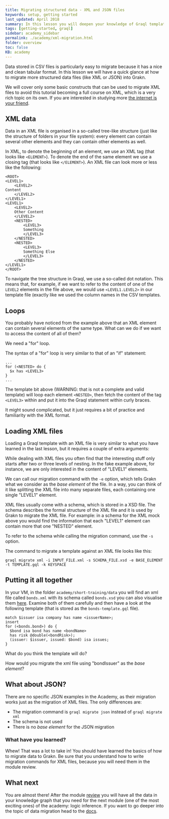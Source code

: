 ```yaml
---
title: Migrating structured data - XML and JSON files
keywords: setup, getting started
last_updated: April 2018
summary: In this lesson you will deepen your knowledge of Graql templating and learn about loading non-tabular data files, like XML and JSON files.
tags: [getting-started, graql]
sidebar: academy_sidebar
permalink: ./academy/xml-migration.html
folder: overview
toc: false
KB: academy
---
```


Data stored in CSV files is particularly easy to migrate because it has a nice and clean tabular format. In this lesson we will have a quick glance at how to migrate more structured data files (like XML or JSON) into Grakn.

We will cover only some basic constructs that can be used to migrate XML files to avoid this tutorial becoming a full course on XML, which is a very rich topic on its own. If you are interested in studying more [the internet is your friend](https://www.w3schools.com/xml/xml_whatis.asp).

## XML data
Data in an XML file is organised in a so-called tree-like structure (just like the structure of folders in your file system): every element can contain several other elements and they can contain other elements as well.

In XML, to denote the beginning of an element, we use an XML tag (that looks like `<ELEMENT>`). To denote the end of the same element we use a closing tag (that looks like `</ELEMENT>`). An XML file can look more or less like the following:

```
<ROOT>
<LEVEL1>
    <LEVEL2>
Content
    </LEVEL2>
</LEVEL1>
<LEVEL1>
    <LEVEL2>
    Other Content
    </LEVEL2>
    <NESTED>
        <LEVEL3>
        Something
        </LEVEL3>
    </NESTED>
    <NESTED>
        <LEVEL3>
        Something Else
        </LEVEL3>
    </NESTED>
</LEVEL1>
</ROOT>
```

To navigate the tree structure in Graql, we use a so-called dot notation. This means that, for example, if we want to refer to the content of one of the `LEVEL2` elements in the file above, we would use `<LEVEL1.LEVEL2>` in our template file (exactly like we used the column names in the CSV templates.

## Loops
You probably have noticed from the example above that an XML element can contain several elements of the same type. What can we do if we want to access the content of all of them?

We need a "for" loop.

The syntax of a "for" loop is very similar to that of an "if" statement:

```graql-skip-test
...
for (<NESTED> do {
  $x has <LEVEL3>
}
...
```

The template bit above (WARNING: that is not a complete and valid template) will loop each element `<NESTED>`, then fetch the content of the tag `<LEVEL3>` within and put it into the Graql statement within curly braces.

It might sound complicated, but it just requires a bit of practice and familiarity with the XML format.

## Loading XML files
Loading a Graql template with an XML file is very similar to what you have learned in the last lesson, but it requires a couple of extra arguments:

While dealing with XML files you often find that the interesting stuff only starts after two or three levels of nesting. In the fake example above, for instance, we are only interested in the content of "LEVEL1" elements.

We can call our migration command with the `-e` option, which tells Grakn what we consider as the *base element* of the file. In a way, you can think of it like splitting the XML file into many separate files, each containing one single "LEVEL1" element.

XML files usually come with a schema, which is stored in a XSD file. The schema describes the formal structure of the XML file and it is used by Grakn to migrate the XML file. For example: in a schema for the XML mock above you would find the information that each "LEVEL1" element can contain more that one "NESTED" element.

To refer to the schema while calling the migration command, use the `-s` option.

The command to migrate a template against an XML file looks like this:

```
graql migrate xml -i INPUT_FILE.xml -s SCHEMA_FILE.xsd -e BASE_ELEMENT -t TEMPLATE.gql -k KEYSPACE
```

## Putting it all together
In your VM, in the folder `academy/short-training/data` you will find an xml file called `bonds.xml` with its schema called `bonds.xsd` you can also visualise them [here](https://github.com/graknlabs/academy/tree/master/short-training/data). Examine both of them carefully and then have a look at the following template (that is stored as the `bonds-template.gql` file).

```graql-template
match $issuer isa company has name <issuerName>;
insert
for (<bonds.bond>) do {
  $bond isa bond has name <bondName>
  has risk @double(<bondRisk>);
  (issuer: $issuer, issued: $bond) isa issues;
}
```

What do you think the template will do?

How would you migrate the xml file using "bondIssuer" as the _base element_?


## What about JSON?

There are no specific JSON examples in the Academy, as their migration works just as the migration of XML files. The only differences are:

  * The migration command is `graql migrate json` instead of `graql migrate xml`
  * The schema is not used
  * There is no _base element_ for the JSON migration

### What have you learned?
Whew! That was a lot to take in! You should have learned the basics of how to migrate data to Grakn. Be sure that you understand how to write migration commands for XML files, because you will need them in the module review.

## What next
You are almost there! After the module [review](./migration-review.html) you will have all the data in your knowledge graph that you need for the next module (one of the most exciting ones) of the academy: logic inference.
If you want to go deeper into the topic of data migration head to the [docs](../index.html).
